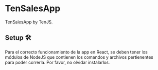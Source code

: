 # TenSalesApp

TenSalesApp by TenJS.

## Setup 🛠️
Para el correcto funcionamiento de la app en React, se deben tener los módulos de NodeJS que contienen los comandos
y archivos pertienentes para poder correrla. Por favor, no olvidar instalarlos.
